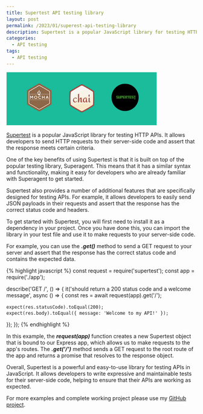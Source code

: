 ```yaml
---
title: Supertest API testing library
layout: post
permalink: /2023/01/superest-api-testing-library
description: Supertest is a popular JavaScript library for testing HTTP APIs. It allows developers to send HTTP requests to their server-side code and assert that the response meets certain criteria.
categories:
  - API testing
tags:
  - API testing 
---
```


<img src="/images/blog/1*R8dpDe1F8LIgCrN1QTfVBw.png" loading="lazy" alt="supertest">

[Supertest](https://github.com/ladjs/supertest) is a popular JavaScript library for testing HTTP APIs. It allows
developers to send HTTP requests to their server-side code and assert that the response meets certain criteria.

One of the key benefits of using Supertest is that it is built on top of the popular testing library, Superagent. This
means that it has a similar syntax and functionality, making it easy for developers who are already familiar with
Superagent to get started.

Supertest also provides a number of additional features that are specifically designed for testing APIs. For example, it
allows developers to easily send JSON payloads in their requests and assert that the response has the correct status
code and headers.

To get started with Supertest, you will first need to install it as a dependency in your project. Once you have done
this, you can import the library in your test file and use it to make requests to your server-side code.

For example, you can use the **_.get()_** method to send a GET request to your server and assert that the response has
the correct status code and contains the expected data.

{% highlight javascript %}
const request = require('supertest');
const app = require('./app');

describe('GET /', () => {
  it('should return a 200 status code and a welcome message', async () => {
    const res = await request(app).get('/');

    expect(res.statusCode).toEqual(200);
    expect(res.body).toEqual({ message: 'Welcome to my API!' });
  });
});
{% endhighlight %}

In this example, the **_request(app)_** function creates a new Supertest object that is bound to our Express app, which
allows us to make requests to the app's routes. The **_.get('/')_** method sends a GET request to the root route of the
app and returns a promise that resolves to the response object.

Overall, Supertest is a powerful and easy-to-use library for testing APIs in JavaScript. It allows developers to write
expressive and maintainable tests for their server-side code, helping to ensure that their APIs are working as expected.

For more examples and complete working project please use
my [GitHub project](https://github.com/slawekradzyminski/supertest-api-tests).

  

